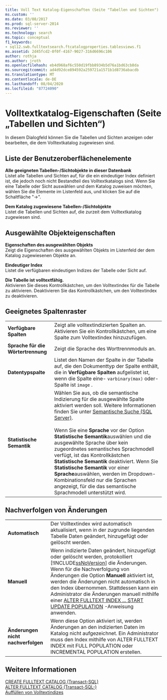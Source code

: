 ```yaml
---
title: Voll Text Katalog-Eigenschaften (Seite "Tabellen und Sichten") | Microsoft-Dokumentation
ms.custom: ''
ms.date: 03/08/2017
ms.prod: sql-server-2014
ms.reviewer: ''
ms.technology: search
ms.topic: conceptual
f1_keywords:
- sql12.swb.fulltextsearch.ftcatalogproperties.tablesviews.f1
ms.assetid: 2d45fcd2-0f0f-4167-9027-316d6696c106
author: rothja
ms.author: jroth
ms.openlocfilehash: eb4d968af6c550d19fbb8934b5d76a1bd63cb8da
ms.sourcegitcommit: ad4d92dce894592a259721a1571b1d8736abacdb
ms.translationtype: MT
ms.contentlocale: de-DE
ms.lasthandoff: 08/04/2020
ms.locfileid: "87724090"
---
```

# <a name="full-text-catalog-properties-tables-and-views-page"></a>Volltextkatalog-Eigenschaften (Seite „Tabellen und Sichten“)
  In diesem Dialogfeld können Sie die Tabellen und Sichten anzeigen oder bearbeiten, die dem Volltextkatalog zugewiesen sind.  
  
## <a name="ui-element-list"></a>Liste der Benutzeroberflächenelemente  
 **Alle geeigneten Tabellen-/Sichtobjekte in dieser Datenbank**  
 Listet alle Tabellen und Sichten auf, für die ein eindeutiger Index definiert ist, die jedoch noch nicht Bestandteil des Volltextkatalogs sind. Wenn Sie eine Tabelle oder Sicht auswählen und dem Katalog zuweisen möchten, wählen Sie die Elemente im Listenfeld aus, und klicken Sie auf die Schaltfläche "->".  
  
 **Dem Katalog zugewiesene Tabellen-/Sichtobjekte**  
 Listet die Tabellen und Sichten auf, die zurzeit dem Volltextkatalog zugewiesen sind.  
  
## <a name="selected-object-properties"></a>Ausgewählte Objekteigenschaften  
 **Eigenschaften des ausgewählten Objekts**  
 Zeigt die Eigenschaften des ausgewählten Objekts im Listenfeld der dem Katalog zugewiesenen Objekte an.  
  
 **Eindeutiger Index**  
 Listet die verfügbaren eindeutigen Indizes der Tabelle oder Sicht auf.  
  
 **Die Tabelle ist volltextfähig.**  
 Aktivieren Sie dieses Kontrollkästchen, um den Volltextindex für die Tabelle zu aktivieren. Deaktivieren Sie das Kontrollkästchen, um den Volltextindex zu deaktivieren.  
  
## <a name="eligible-columns-grid"></a>Geeignetes Spaltenraster  
  
|||  
|-|-|  
|**Verfügbare Spalten**|Zeigt alle volltextindizierten Spalten an. Aktivieren Sie ein Kontrollkästchen, um eine Spalte zum Volltextindex hinzuzufügen.|  
|**Sprache für die Wörtertrennung**|Zeigt die Sprache des Worttrennmoduls an.|  
|**Datentypspalte**|Listet den Namen der Spalte in der Tabelle auf, die den Dokumenttyp der Spalte enthält, die in **Verfügbare Spalten** aufgelistet ist, wenn die Spalte eine- `varbinary(max)` oder-Spalte ist `image` .|  
|**Statistische Semantik**|Wählen Sie aus, ob die semantische Indizierung für die ausgewählte Spalte aktiviert werden soll. Weitere Informationen finden Sie unter [Semantische Suche &#40;SQL Server&#41;](../relational-databases/search/semantic-search-sql-server.md).<br /><br /> Wenn Sie eine **Sprache** vor der Option **Statistische Semantik**auswählen und die ausgewählte Sprache über kein zugeordnetes semantisches Sprachmodell verfügt, ist das Kontrollkästchen **Statistische Semantik** deaktiviert. Wenn Sie **Statistische Semantik** vor einer **Sprache**auswählen, werden im Dropdown-Kombinationsfeld nur die Sprachen angezeigt, für die das semantische Sprachmodell unterstützt wird.|  
  
## <a name="track-changes"></a>Nachverfolgen von Änderungen  
  
|||  
|-|-|  
|**Automatisch**|Der Volltextindex wird automatisch aktualisiert, wenn in der zugrunde liegenden Tabelle Daten geändert, hinzugefügt oder gelöscht werden.|  
|**Manuell**|Wenn indizierte Daten geändert, hinzugefügt oder gelöscht werden, protokolliert [!INCLUDE[ssNoVersion](../includes/ssnoversion-md.md)] die Änderungen. Wenn für die Nachverfolgung von Änderungen die Option **Manuell** aktiviert ist, werden die Änderungen nicht automatisch in den Index übernommen. Stattdessen kann ein Administrator die Änderungen manuell mithilfe einer [ALTER FULLTEXT INDEX ... START UPDATE POPULATION](/sql/t-sql/statements/alter-fulltext-index-transact-sql) -Anweisung anwenden.|  
|**Änderungen nicht nachverfolgen**|Wenn diese Option aktiviert ist, werden Änderungen an den indizierten Daten im Katalog nicht aufgezeichnet. Ein Administrator muss den Index mithilfe von ALTER FULLTEXT INDEX mit FULL POPULATION oder INCREMENTAL POPULATION erstellen.|  
  
## <a name="see-also"></a>Weitere Informationen  
 [CREATE FULLTEXT CATALOG &#40;Transact-SQL&#41;](/sql/t-sql/statements/create-fulltext-catalog-transact-sql)   
 [ALTER FULLTEXT CATALOG &#40;Transact-SQL-&#41;](/sql/t-sql/statements/alter-fulltext-catalog-transact-sql)   
 [Auffüllen von Volltextindizes](../relational-databases/indexes/indexes.md)  
  
  

